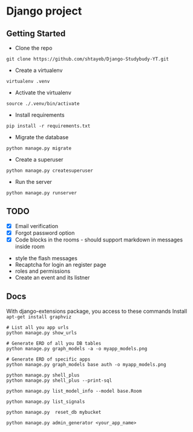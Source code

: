 # Django project

## Getting Started

- Clone the repo

```shell 
git clone https://github.com/shtayeb/Django-Studybudy-YT.git
```

- Create a virtualenv

```shell
virtualenv .venv
```

- Activate the virtualenv

```shell
source ./.venv/bin/activate
```

- Install requirements

```shell
pip install -r requirements.txt
```

- Migrate the database

```shell
python manage.py migrate
```

- Create a superuser

```shell
python manage.py createsuperuser
```

- Run the server

```shell
python manage.py runserver
```
## TODO
- [x] Email verification
- [x] Forgot password option
- [x] Code blocks in the rooms - should support markdown in messages inside room
- style the flash messages 
- Recaptcha for login an register page
- roles and permissions
- Create an event and its listner


## Docs
With django-extensions package, you access to these commands
Install ``` apt-get install graphviz ```

```shell
# List all you app urls
python manage.py show_urls

# Generate ERD of all you DB tables
python manage.py graph_models -a -o myapp_models.png

# Generate ERD of specific apps
python manage.py graph_models base auth -o myapp_models.png

python manage.py shell_plus
python manage.py shell_plus --print-sql

python manage.py list_model_info --model base.Room

python manage.py list_signals 

python manage.py  reset_db mybucket

python manage.py admin_generator <your_app_name>

```